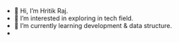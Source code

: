 - 👋 Hi, I’m Hritik Raj.
- 👀 I’m interested in exploring in tech field.
- 🌱 I’m currently learning development & data structure.
- 
<!---
ritzraj-23/ritzraj-23 is a ✨ special ✨ repository because its `README.md` (this file) appears on your GitHub profile.
You can click the Preview link to take a look at your changes.
--->
